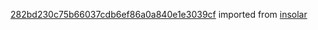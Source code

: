 [282bd230c75b66037cdb6ef86a0a840e1e3039cf](https://github.com/insolar/insolar/commit/282bd230c75b66037cdb6ef86a0a840e1e3039cf) imported from [insolar](https://github.com/insolar/insolar)
